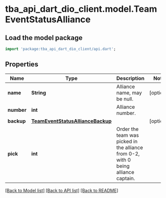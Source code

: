 # tba_api_dart_dio_client.model.TeamEventStatusAlliance

## Load the model package
```dart
import 'package:tba_api_dart_dio_client/api.dart';
```

## Properties
Name | Type | Description | Notes
------------ | ------------- | ------------- | -------------
**name** | **String** | Alliance name, may be null. | [optional] 
**number** | **int** | Alliance number. | 
**backup** | [**TeamEventStatusAllianceBackup**](TeamEventStatusAllianceBackup.md) |  | [optional] 
**pick** | **int** | Order the team was picked in the alliance from 0-2, with 0 being alliance captain. | 

[[Back to Model list]](../README.md#documentation-for-models) [[Back to API list]](../README.md#documentation-for-api-endpoints) [[Back to README]](../README.md)


